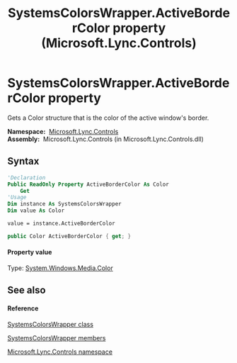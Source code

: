 ﻿---
title: SystemsColorsWrapper.ActiveBorderColor property  (Microsoft.Lync.Controls)
TOCTitle: 'ActiveBorderColor property '
ms:assetid: P:Microsoft.Lync.Controls.SystemsColorsWrapper.ActiveBorderColor_DI_3_UC_OCS14MrefLyncWPF
ms:mtpsurl: https://msdn.microsoft.com/en-us/library/microsoft.lync.controls.systemscolorswrapper.activebordercolor_di_3_uc_ocs14mreflyncwpf(v=office.15)
ms:contentKeyID: 48599166
ms.date: 07/28/2014
mtps_version: v=office.15
f1_keywords:
- Microsoft.Lync.Controls.SystemsColorsWrapper.ActiveBorderColor
dev_langs:
- CSharp
- JScript
- VB
- other
---

# SystemsColorsWrapper.ActiveBorderColor property

Gets a Color structure that is the color of the active window's border.

**Namespace:**  [Microsoft.Lync.Controls](microsoft-lync-controls-namespace_1.md)  
**Assembly:**  Microsoft.Lync.Controls (in Microsoft.Lync.Controls.dll)

## Syntax

``` vb
'Declaration
Public ReadOnly Property ActiveBorderColor As Color
    Get
'Usage
Dim instance As SystemsColorsWrapper
Dim value As Color

value = instance.ActiveBorderColor
```

``` csharp
public Color ActiveBorderColor { get; }
```

#### Property value

Type: [System.Windows.Media.Color](http://msdn2.microsoft.com/en-us/library/ms653055)  

## See also

#### Reference

[SystemsColorsWrapper class](systemscolorswrapper-class-microsoft-lync-controls_1.md)

[SystemsColorsWrapper members](systemscolorswrapper-members-microsoft-lync-controls_1.md)

[Microsoft.Lync.Controls namespace](microsoft-lync-controls-namespace_1.md)

